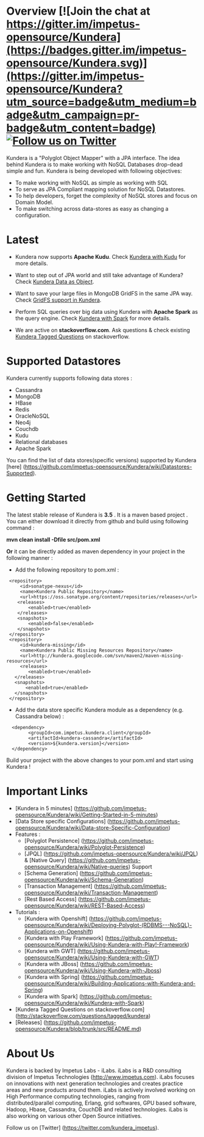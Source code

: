 Overview [![Join the chat at https://gitter.im/impetus-opensource/Kundera](https://badges.gitter.im/impetus-opensource/Kundera.svg)](https://gitter.im/impetus-opensource/Kundera?utm_source=badge&utm_medium=badge&utm_campaign=pr-badge&utm_content=badge) [![Follow us on Twitter](http://i.imgur.com/wWzX9uB.png)](https://twitter.com/kundera_impetus) 
=========
Kundera is a "Polyglot Object Mapper" with a JPA interface. The idea behind Kundera is to make working with NoSQL Databases drop-dead simple and fun. Kundera is being developed with following objectives:
* To make working with NoSQL as simple as working with SQL
* To serve as JPA Compliant mapping solution for NoSQL Datastores.
*	To help developers, forget the complexity of NoSQL stores and focus on Domain Model.
*	To make switching across data-stores as easy as changing a configuration.

Latest 
======
* Kundera now supports **Apache Kudu**. Check [Kundera with Kudu](https://github.com/impetus-opensource/Kundera/wiki/Kundera-with-Kudu) for more details.

* Want to step out of JPA world and still take advantage of Kundera? Check [Kundera Data as Object](https://github.com/impetus-opensource/Kundera/wiki/Kundera-Data-As-Object).

* Want to save your large files in MongoDB GridFS in the same JPA way. Check [GridFS support in Kundera](https://github.com/impetus-opensource/Kundera/wiki/GridFS-support-with-Kundera-MongoDB).


* Perform SQL queries over big data using Kundera with **Apache Spark** as the query engine. Check [Kundera with Spark](https://github.com/impetus-opensource/Kundera/wiki/Kundera-with-Spark) for more details. 
* We are active on **stackoverflow.com**. Ask questions & check existing [Kundera Tagged Questions](http://stackoverflow.com/questions/tagged/kundera) on stackoverflow. 


Supported Datastores 
=====================
Kundera currently supports following data stores :
*  Cassandra
*  MongoDB
*  HBase
*  Redis
*  OracleNoSQL
*  Neo4j
*  Couchdb
*  Kudu
*  Relational databases
*  Apache Spark
  
You can find the list of data stores(specific versions) supported by Kundera [here] (https://github.com/impetus-opensource/Kundera/wiki/Datastores-Supported).

Getting Started
===============
The latest stable release of Kundera is <b>3.5</b> .
It is a maven based project . You can either download it directly from github and build using following command :

<b>mvn clean install -Dfile src/pom.xml </b>

<b>Or</b> it can be directly added as maven dependency in your project in the following manner :
 
  * Add the following repository to pom.xml :
   
   ```
    <repository>
        <id>sonatype-nexus</id>
        <name>Kundera Public Repository</name>
        <url>https://oss.sonatype.org/content/repositories/releases</url>
       <releases>
           <enabled>true</enabled>
       </releases>
       <snapshots>
           <enabled>false</enabled>
       </snapshots>
    </repository>
    <repository>
        <id>kundera-missing</id>
        <name>Kundera Public Missing Resources Repository</name>
        <url>http://kundera.googlecode.com/svn/maven2/maven-missing-resources</url>
        <releases>
           <enabled>true</enabled>
      </releases>
      <snapshots>
          <enabled>true</enabled>
      </snapshots>
    </repository>
   ```
  
  * Add the data store specific Kundera module as a dependency (e.g. Cassandra below) :
  
  ```
    <dependency>
          <groupId>com.impetus.kundera.client</groupId>
          <artifactId>kundera-cassandra</artifactId>
          <version>${kundera.version}</version>
    </dependency>
  ```

Build your project with the above changes to your pom.xml and start using Kundera !



Important Links
===============
* [Kundera in 5 minutes] (https://github.com/impetus-opensource/Kundera/wiki/Getting-Started-in-5-minutes)
* [Data Store specific Configurations] (https://github.com/impetus-opensource/Kundera/wiki/Data-store-Specific-Configuration)
* Features :
   * [Polyglot Persistence] (https://github.com/impetus-opensource/Kundera/wiki/Polyglot-Persistence)
   * [JPQL] (https://github.com/impetus-opensource/Kundera/wiki/JPQL) & [Native Query] (https://github.com/impetus-opensource/Kundera/wiki/Native-queries) Support
   * [Schema Generation] (https://github.com/impetus-opensource/Kundera/wiki/Schema-Generation)
   * [Transaction Management] (https://github.com/impetus-opensource/Kundera/wiki/Transaction-Management)
   * [Rest Based Access] (https://github.com/impetus-opensource/Kundera/wiki/REST-Based-Access)
* Tutorials :
   * [Kundera with Openshift] (https://github.com/impetus-opensource/Kundera/wiki/Deploying-Polyglot-(RDBMS---NoSQL)-Applications-on-Openshift)
   * [Kundera with Play Framework] (https://github.com/impetus-opensource/Kundera/wiki/Using-Kundera-with-Play!-Framework)
   * [Kundera with GWT] (https://github.com/impetus-opensource/Kundera/wiki/Using-Kundera-with-GWT)
   * [Kundera with JBoss] (https://github.com/impetus-opensource/Kundera/wiki/Using-Kundera-with-Jboss)
   * [Kundera with Spring] (https://github.com/impetus-opensource/Kundera/wiki/Building-Applications-with-Kundera-and-Spring)
   * [Kundera with Spark] (https://github.com/impetus-opensource/Kundera/wiki/Kundera-with-Spark)
* [Kundera Tagged Questions on stackoverflow.com] (http://stackoverflow.com/questions/tagged/kundera)
* [Releases] (https://github.com/impetus-opensource/Kundera/blob/trunk/src/README.md)



About Us
========
Kundera is backed by Impetus Labs - iLabs. iLabs is a R&D consulting division of Impetus Technologies (http://www.impetus.com). iLabs focuses on innovations with next generation technologies and creates practice areas and new products around them. iLabs is actively involved working on High Performance computing technologies, ranging from distributed/parallel computing, Erlang, grid softwares, GPU based software, Hadoop, Hbase, Cassandra, CouchDB and related technologies. iLabs is also working on various other Open Source initiatives.

Follow us on [Twitter] (https://twitter.com/kundera_impetus).
